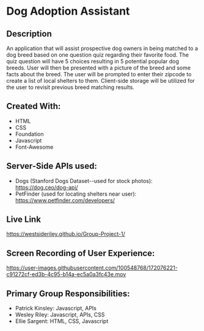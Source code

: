 # Dog Adoption Assistant 

## Description
An application that will assist prospective dog owners in being matched to a dog breed based on one question quiz regarding their favorite food. The quiz question will have 5 choices resulting in 5 potential popular dog breeds. User will then be presented with a picture of the breed and some facts about the breed. The user will be prompted to enter their zipcode to create a list of local shelters to them. Client-side storage will be utilized for the user to revisit previous breed matching results. 

## Created With:
* HTML
* CSS
* Foundation
* Javascript
* Font-Awesome

## Server-Side APIs used:
* Dogs (Stanford Dogs Dataset--used for stock photos): https://dog.ceo/dog-api/
* PetFinder (used for locating shelters near user): https://www.petfinder.com/developers/

## Live Link
https://westsideriley.github.io/Group-Project-1/

## Screen Recording of User Experience:
https://user-images.githubusercontent.com/100548768/172076221-c91272cf-ed3b-4c95-b14a-ec5a0a3fc43e.mov


## Primary Group Responsibilities:
* Patrick Kinsley: Javascript, APIs
* Wesley Riley: Javascript, APIs, CSS
* Ellie Sargent: HTML, CSS, Javascript
